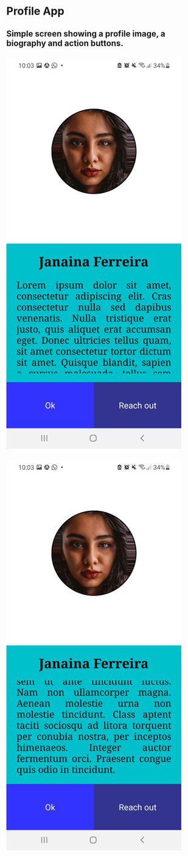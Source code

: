 # Profile App

## Simple screen showing a profile image, a biography and action buttons.
## 
![Profile App Screen 1](./assets/screen1.png)
## 
![Profile App Screen 2](./assets/screen2.png)
